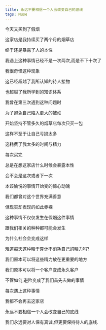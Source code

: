 ```yaml
---
title: 永远不要相信一个人会改变自己的底线
tags: Muse
---
```


今天又买到了假烟

这家店是我持续买了两个月的烟草店

终于还是暴露了人的本性

我遇上这种事情已经不是一次两次,而是不下十次了

我很奇怪这种现象

这已经超越了我所认知的待人接物

也超越了我所学到的知识体系


我曾在第三次遇到这种问题时

为了避免自己陷入更大的被动

开始坚持不管多久的烟草店每次只买一包

这样不至于让自己亏损太多

这耗费了我太多的时间与精力

每次买完

总是在想这家店什么时候会暴露本性

会不会是这次或者下一次


本该愉悦的事情开始变的惊心动魄

我们都曾对这个世界充满善意

但现实却表现的如此赤裸

这种事情不仅仅发生在假烟这件事情

跟我们相关的种种都可能会发生

为什么社会会变成这样

难道每天这种精于算计不消耗自己的精力吗?

我们原本可以将这些精力放在更重要的地方

我们原本可以将一个客户变成永久客户


不管如何,避险变成了我们首先去做的事情

每次遇上这种事情

我都不会再去这家店

永远不要相信一个人会改变自己的底线


我们永远要对人保有真诚,但更要保持待人的底线.
